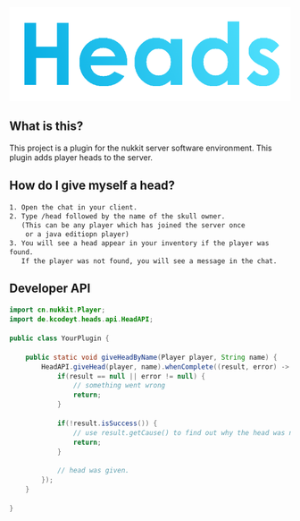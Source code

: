![banner](./.github/images/banner.png)

What is this?
------------------------------

This project is a plugin for the nukkit server software environment.
This plugin adds player heads to the server.

How do I give myself a head?
------------------------------

    1. Open the chat in your client.
    2. Type /head followed by the name of the skull owner. 
       (This can be any player which has joined the server once
        or a java editiopn player)
    3. You will see a head appear in your inventory if the player was found.
       If the player was not found, you will see a message in the chat.

Developer API
------------------------------

```java
import cn.nukkit.Player;
import de.kcodeyt.heads.api.HeadAPI;

public class YourPlugin {

    public static void giveHeadByName(Player player, String name) {
        HeadAPI.giveHead(player, name).whenComplete((result, error) -> {
            if(result == null || error != null) {
                // something went wrong
                return;
            }

            if(!result.isSuccess()) {
                // use result.getCause() to find out why the head was not given
                return;
            }
            
            // head was given.
        });
    }

}
```